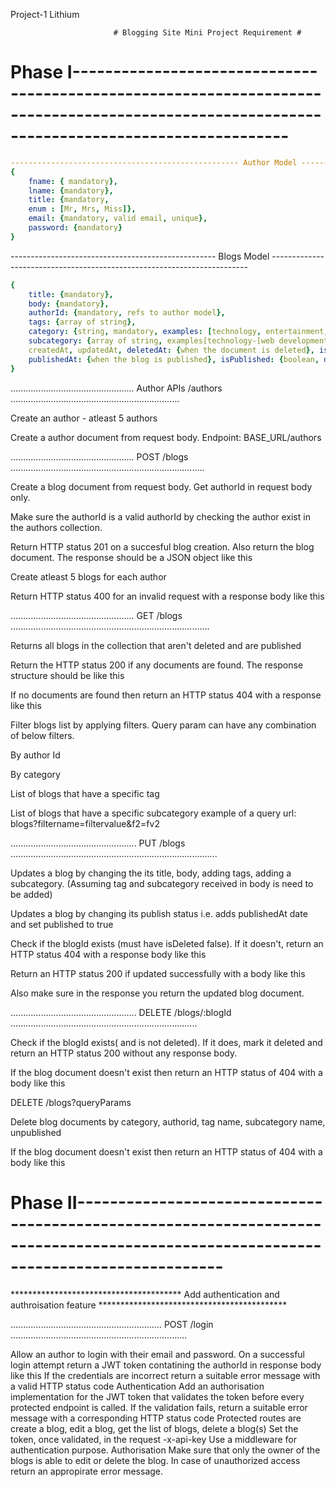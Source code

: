 Project-1
Lithium

                           # Blogging Site Mini Project Requirement #

# Phase I--------------------------------------------------------------------------------------------------------------------------------------------
```yaml
--------------------------------------------------- Author Model --------------------------------------------------------------------
{ 
    fname: { mandatory},
    lname: {mandatory},
    title: {mandatory, 
    enum : [Mr, Mrs, Miss]}, 
    email: {mandatory, valid email, unique},
    password: {mandatory}
}
```
--------------------------------------------------- Blogs Model ------------------------------------------------------------------------
```yaml
{ 
    title: {mandatory},
    body: {mandatory},
    authorId: {mandatory, refs to author model},
    tags: {array of string},
    category: {string, mandatory, examples: [technology, entertainment, life style, food, fashion]},
    subcategory: {array of string, examples[technology-[web development, mobile development, AI, ML etc]] },
    createdAt, updatedAt, deletedAt: {when the document is deleted}, isDeleted: {boolean, default: false},
    publishedAt: {when the blog is published}, isPublished: {boolean, default: false}
}
```
................................................. Author APIs /authors ...................................................................

Create an author - atleast 5 authors

Create a author document from request body. Endpoint: BASE_URL/authors

................................................. POST /blogs .............................................................................

Create a blog document from request body. Get authorId in request body only.

Make sure the authorId is a valid authorId by checking the author exist in the authors collection.

Return HTTP status 201 on a succesful blog creation. Also return the blog document. The response should be a JSON object like this

Create atleast 5 blogs for each author

Return HTTP status 400 for an invalid request with a response body like this

................................................. GET /blogs ...............................................................................

Returns all blogs in the collection that aren't deleted and are published

Return the HTTP status 200 if any documents are found. The response structure should be like this

If no documents are found then return an HTTP status 404 with a response like this

Filter blogs list by applying filters. Query param can have any combination of below filters.

By author Id

By category

List of blogs that have a specific tag

List of blogs that have a specific subcategory example of a query url: blogs?filtername=filtervalue&f2=fv2

.................................................. PUT /blogs ..................................................................................

Updates a blog by changing the its title, body, adding tags, adding a subcategory. (Assuming tag and subcategory received in body is need to be added)

Updates a blog by changing its publish status i.e. adds publishedAt date and set published to true

Check if the blogId exists (must have isDeleted false). If it doesn't, return an HTTP status 404 with a response body like this

Return an HTTP status 200 if updated successfully with a body like this

Also make sure in the response you return the updated blog document.

.................................................. DELETE /blogs/:blogId ..........................................................................

Check if the blogId exists( and is not deleted). If it does, mark it deleted and return an HTTP status 200 without any response body.

If the blog document doesn't exist then return an HTTP status of 404 with a body like this

DELETE /blogs?queryParams

Delete blog documents by category, authorid, tag name, subcategory name, unpublished

If the blog document doesn't exist then return an HTTP status of 404 with a body like this

# Phase II------------------------------------------------------------------------------------------------------------------------------------
*************************************** Add authentication and authroisation feature *******************************************

............................................................ POST /login ......................................................................

Allow an author to login with their email and password. On a successful login attempt return a JWT token contatining the authorId in response body like this
If the credentials are incorrect return a suitable error message with a valid HTTP status code
Authentication
Add an authorisation implementation for the JWT token that validates the token before every protected endpoint is called. If the validation fails, return a suitable error message with a corresponding HTTP status code
Protected routes are create a blog, edit a blog, get the list of blogs, delete a blog(s)
Set the token, once validated, in the request -x-api-key
Use a middleware for authentication purpose.
Authorisation
Make sure that only the owner of the blogs is able to edit or delete the blog.
In case of unauthorized access return an appropirate error message.
